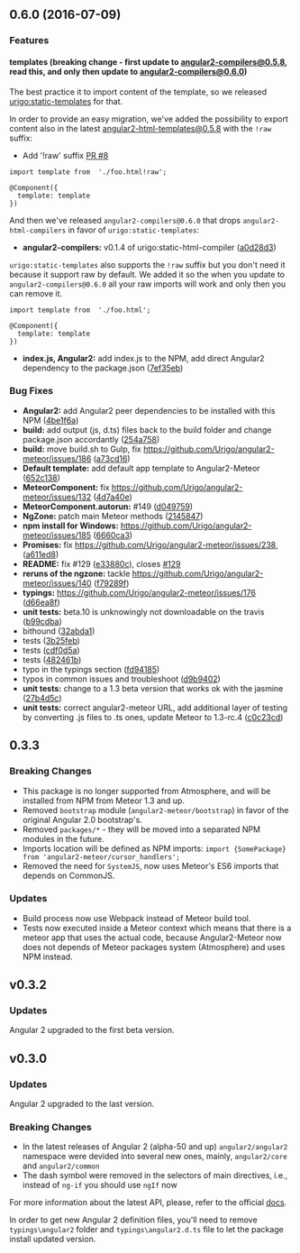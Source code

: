 <a name="0.6.0"></a>
## 0.6.0 (2016-07-09)

### Features

#### templates (breaking change - first update to angular2-compilers@0.5.8, read this, and only then update to angular2-compilers@0.6.0)

The best practice it to import content of the template, so we released [urigo:static-templates](https://github.com/Urigo/meteor-static-templates) for that.

In order to provide an easy migration, we've added the possibility to export content also in the latest [angular2-html-templates@0.5.8](https://github.com/Urigo/angular2-meteor/tree/master/atmosphere-packages/angular2-html-templates) with the `!raw` suffix:

- Add '!raw' suffix [PR #8](https://github.com/Urigo/meteor-static-html-compiler/pull/8)

```
import template from  './foo.html!raw';

@Component({
  template: template
})
```

And then we've released `angular2-compilers@0.6.0` that drops `angular2-html-compilers` in favor of `urigo:static-templates`:

* **angular2-compilers:** v0.1.4 of urigo:static-html-compiler ([a0d28d3](https://github.com/Urigo/angular2-meteor/commit/a0d28d3))

`urigo:static-templates` also supports the `!raw` suffix but you don't need it because it support raw by default.
We added it so the when you update to `angular2-compilers@0.6.0` all your raw imports will work and only then you can remove it.

```
import template from  './foo.html';

@Component({
  template: template
})
```

* **index.js, Angular2:** add index.js to the NPM, add direct Angular2 dependency to the package.json ([7ef35eb](https://github.com/Urigo/angular2-meteor/commit/7ef35eb))


### Bug Fixes

* **Angular2:** add Angular2 peer dependencies to be installed with this NPM ([4be1f6a](https://github.com/Urigo/angular2-meteor/commit/4be1f6a))
* **build:** add output (js, d.ts) files back to the build folder and change package.json accordantly ([254a758](https://github.com/Urigo/angular2-meteor/commit/254a758))
* **build:** move build.sh to Gulp, fix https://github.com/Urigo/angular2-meteor/issues/186 ([a73cd16](https://github.com/Urigo/angular2-meteor/commit/a73cd16))
* **Default template:** add default app template to Angular2-Meteor ([652c138](https://github.com/Urigo/angular2-meteor/commit/652c138))
* **MeteorComponent:** fix https://github.com/Urigo/angular2-meteor/issues/132 ([4d7a40e](https://github.com/Urigo/angular2-meteor/commit/4d7a40e))
* **MeteorComponent.autorun:** #149 ([d049759](https://github.com/Urigo/angular2-meteor/commit/d049759))
* **NgZone:** patch main Meteor methods ([2145847](https://github.com/Urigo/angular2-meteor/commit/2145847))
* **npm install for Windows:** https://github.com/Urigo/angular2-meteor/issues/185 ([6660ca3](https://github.com/Urigo/angular2-meteor/commit/6660ca3))
* **Promises:** fix https://github.com/Urigo/angular2-meteor/issues/238, ([a611ed8](https://github.com/Urigo/angular2-meteor/commit/a611ed8))
* **README:** fix #129 ([e33880c](https://github.com/Urigo/angular2-meteor/commit/e33880c)), closes [#129](https://github.com/Urigo/angular2-meteor/issues/129)
* **reruns of the ngzone:** tackle https://github.com/Urigo/angular2-meteor/issues/140 ([f79289f](https://github.com/Urigo/angular2-meteor/commit/f79289f))
* **typings:** https://github.com/Urigo/angular2-meteor/issues/176 ([d66ea8f](https://github.com/Urigo/angular2-meteor/commit/d66ea8f))
* **unit tests:** beta.10 is unknowingly not downloadable on the travis ([b99cdba](https://github.com/Urigo/angular2-meteor/commit/b99cdba))
* bithound ([32abda1](https://github.com/Urigo/angular2-meteor/commit/32abda1))
* tests ([3b25feb](https://github.com/Urigo/angular2-meteor/commit/3b25feb))
* tests ([cdf0d5a](https://github.com/Urigo/angular2-meteor/commit/cdf0d5a))
* tests ([482461b](https://github.com/Urigo/angular2-meteor/commit/482461b))
* typo in the typings section ([fd94185](https://github.com/Urigo/angular2-meteor/commit/fd94185))
* typos in common issues and troubleshoot ([d9b9402](https://github.com/Urigo/angular2-meteor/commit/d9b9402))
* **unit tests:** change to a 1.3 beta version that works ok with the jasmine ([27b4d5c](https://github.com/Urigo/angular2-meteor/commit/27b4d5c))
* **unit tests:** correct angular2-meteor URL, add additional layer of testing by converting .js files to .ts ones, update Meteor to 1.3-rc.4 ([c0c23cd](https://github.com/Urigo/angular2-meteor/commit/c0c23cd))

## 0.3.3

### Breaking Changes

- This package is no longer supported from Atmosphere, and will be installed from NPM from Meteor 1.3 and up.
- Removed `bootstrap` module (`angular2-meteor/bootstrap`) in favor of the original Angular 2.0 bootstrap's.
- Removed `packages/*` - they will be moved into a separated NPM modules in the future.
- Imports location will be defined as NPM imports: `import {SomePackage} from 'angular2-meteor/cursor_handlers';`
- Removed the need for `SystemJS`, now uses Meteor's ES6 imports that depends on CommonJS.

### Updates

- Build process now use Webpack instead of Meteor build tool.
- Tests now executed inside a Meteor context which means that there is a meteor app that uses the actual code, because Angular2-Meteor now does not depends of Meteor packages system (Atmosphere) and uses NPM instead.


## v0.3.2

### Updates

Angular 2 upgraded to the first beta version.

## v0.3.0

### Updates

Angular 2 upgraded to the last version.

### Breaking Changes

- In the latest releases of Angular 2 (alpha-50 and up) `angular2/angular2` namespace were devided into several new ones, mainly, `angular2/core` and `angular2/common`
- The dash symbol were removed in the selectors of main directives, i.e., instead of `ng-if` you should use `ngIf` now

For more information about the latest API, please, refer to the official [docs](https://angular.io/docs/ts/latest/api).

In order to get new Angular 2 definition files, you'll need to remove `typings\angular2` folder and `typings\angular2.d.ts` file to let
the package install updated version.

